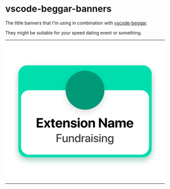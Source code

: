 # vscode-beggar-banners

The little banners that I'm using in combination with [vscode-beggar](https://github.com/fabiospampinato/vscode-beggar).

They might be suitable for your speed dating event or something.

---

<img src="./template/template.png" width="512" />

---

